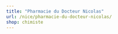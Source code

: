 ```yaml
---
title: "Pharmacie du Docteur Nicolas"
url: /nice/pharmacie-du-docteur-nicolas/
shop: chimiste
---
```

